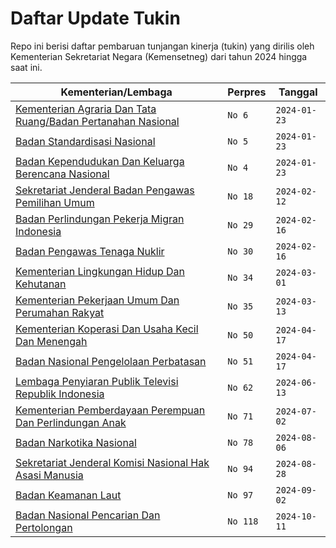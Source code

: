 # Daftar Update Tukin

Repo ini berisi daftar pembaruan tunjangan kinerja (tukin) yang dirilis oleh Kementerian Sekretariat Negara (Kemensetneg) dari tahun 2024 hingga saat ini.

| Kementerian/Lembaga                                                                                           | Perpres | Tanggal      |
| ------------------------------------------------------------------------------------------------------------- | ------- | ------------ |
| [Kementerian Agraria Dan Tata Ruang/Badan Pertanahan Nasional](<File/Salinan Perpres Nomor 6 Tahun 2024.pdf>) | `No 6`  | `2024-01-23` |
| [Badan Standardisasi Nasional](<File/Salinan Perpres Nomor 5 Tahun 2024.pdf>)                                 | `No 5`  | `2024-01-23` |
| [Badan Kependudukan Dan Keluarga Berencana Nasional](<File/Salinan Perpres Nomor 4 Tahun 2024.pdf>)           | `No 4`  | `2024-01-23` |
| [Sekretariat Jenderal Badan Pengawas Pemilihan Umum](<File/Salinan Perpres Nomor 18 Tahun 2024.pdf>)          | `No 18` | `2024-02-12` |
| [Badan Perlindungan Pekerja Migran Indonesia](<File/Salinan Perpres Nomor 29 Tahun 2024.pdf>)                 | `No 29` | `2024-02-16` |
| [Badan Pengawas Tenaga Nuklir](<File/Salinan Perpres Nomor 30 Tahun 2024.pdf>)                                | `No 30` | `2024-02-16` |
| [Kementerian Lingkungan Hidup Dan Kehutanan](<File/Salinan Perpres Nomor 34 Tahun 2024.pdf>)                  | `No 34` | `2024-03-01` |
| [Kementerian Pekerjaan Umum Dan Perumahan Rakyat](<File/Salinan Perpres Nomor 35 Tahun 2024.pdf>)             | `No 35` | `2024-03-13` |
| [Kementerian Koperasi Dan Usaha Kecil Dan Menengah](<File/Salinan Perpres Nomor 50 Tahun 2024.pdf>)           | `No 50` | `2024-04-17` |
| [Badan Nasional Pengelolaan Perbatasan](<File/Salinan Perpres Nomor 51 Tahun 2024.pdf>)                       | `No 51` | `2024-04-17` |
| [Lembaga Penyiaran Publik Televisi Republik Indonesia](<File/Salinan Perpres Nomor 62 Tahun 2024.pdf>)        | `No 62` | `2024-06-13` |
| [Kementerian Pemberdayaan Perempuan Dan Perlindungan Anak](<File/Salinan Perpres Nomor 71 Tahun 2024.pdf>)    | `No 71` | `2024-07-02` |
| [Badan Narkotika Nasional](<File/Salinan Perpres Nomor 78 Tahun 2024.pdf>)                                    | `No 78` | `2024-08-06` |
| [Sekretariat Jenderal Komisi Nasional Hak Asasi Manusia](<File/Salinan Perpres Nomor 94 Tahun 2024.pdf>)      | `No 94` | `2024-08-28` |
| [Badan Keamanan Laut](<File/Salinan Perpres Nomor 97 Tahun 2024.pdf>)                                         | `No 97` | `2024-09-02` ||[Kementerian Koordinator Bidang Pembangunan Manusia Dan Kebudayaan](<File/Salinan Perpres Nomor 102 Tahun 2024.pdf>) |`No 102` | `2024-09-30` |
|[Badan Nasional Pencarian Dan Pertolongan](<File/Salinan Perpres Nomor 118 Tahun 2024.pdf>) |`No 118` | `2024-10-11` |
